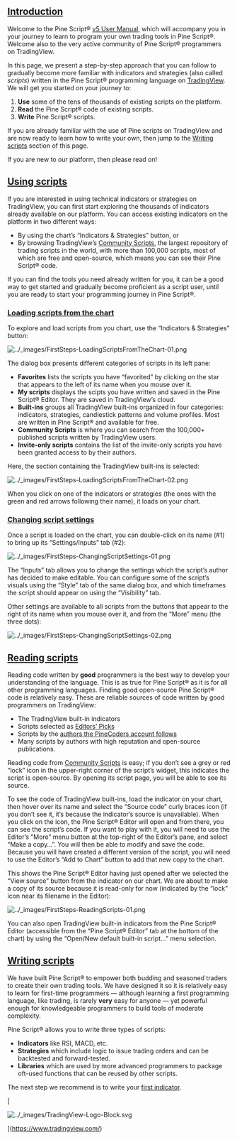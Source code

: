 [Introduction](#id1)
-------------------------------------------------------------------

Welcome to the Pine Script® [v5 User Manual](https://www.tradingview.com/pine-script-docs/en/v5/index.md), which will accompany you in your journey to learn to program your own trading tools in Pine Script®. Welcome also to the very active community of Pine Script® programmers on TradingView.

In this page, we present a step-by-step approach that you can follow to gradually become more familiar with indicators and strategies (also called _scripts_) written in the Pine Script® programming language on [TradingView](https://www.tradingview.com/). We will get you started on your journey to:

1.  **Use** some of the tens of thousands of existing scripts on the platform.
2.  **Read** the Pine Script® code of existing scripts.
3.  **Write** Pine Script® scripts.

If you are already familiar with the use of Pine scripts on TradingView and are now ready to learn how to write your own, then jump to the [Writing scripts](#pagefirstindicator-writingscripts) section of this page.

If you are new to our platform, then please read on!

[Using scripts](#id2)
---------------------------------------------------------------------

If you are interested in using technical indicators or strategies on TradingView, you can first start exploring the thousands of indicators already available on our platform. You can access existing indicators on the platform in two different ways:

*   By using the chart’s “Indicators & Strategies” button, or
*   By browsing TradingView’s [Community Scripts](https://www.tradingview.com/scripts/), the largest repository of trading scripts in the world, with more than 100,000 scripts, most of which are free and open-source, which means you can see their Pine Script® code.

If you can find the tools you need already written for you, it can be a good way to get started and gradually become proficient as a script user, until you are ready to start your programming journey in Pine Script®.

### [Loading scripts from the chart](#id3)

To explore and load scripts from you chart, use the “Indicators & Strategies” button:

![../_images/FirstSteps-LoadingScriptsFromTheChart-01.png](https://tradingview.com/pine-script-docs/en/v5/_images/FirstSteps-LoadingScriptsFromTheChart-01.png)

The dialog box presents different categories of scripts in its left pane:

*   **Favorites** lists the scripts you have “favorited” by clicking on the star that appears to the left of its name when you mouse over it.
*   **My scripts** displays the scipts you have written and saved in the Pine Script® Editor. They are saved in TradingView’s cloud.
*   **Built-ins** groups all TradingVIew built-ins organized in four categories: indicators, strategies, candlestick patterns and volume profiles. Most are written in Pine Script® and available for free.
*   **Community Scripts** is where you can search from the 100,000+ published scripts written by TradingView users.
*   **Invite-only scripts** contains the list of the invite-only scripts you have been granted access to by their authors.

Here, the section containing the TradingView built-ins is selected:

![../_images/FirstSteps-LoadingScriptsFromTheChart-02.png](https://tradingview.com/pine-script-docs/en/v5/_images/FirstSteps-LoadingScriptsFromTheChart-02.png)

When you click on one of the indicators or strategies (the ones with the green and red arrows following their name), it loads on your chart.

### [Changing script settings](#id5)

Once a script is loaded on the chart, you can double-click on its name (#1) to bring up its “Settings/Inputs” tab (#2):

![../_images/FirstSteps-ChangingScriptSettings-01.png](https://tradingview.com/pine-script-docs/en/v5/_images/FirstSteps-ChangingScriptSettings-01.png)

The “Inputs” tab allows you to change the settings which the script’s author has decided to make editable. You can configure some of the script’s visuals using the “Style” tab of the same dialog box, and which timeframes the script should appear on using the “Visibility” tab.

Other settings are available to all scripts from the buttons that appear to the right of its name when you mouse over it, and from the “More” menu (the three dots):

![../_images/FirstSteps-ChangingScriptSettings-02.png](https://tradingview.com/pine-script-docs/en/v5/_images/FirstSteps-ChangingScriptSettings-02.png)

[Reading scripts](#id6)
-------------------------------------------------------------------------

Reading code written by **good** programmers is the best way to develop your understanding of the language. This is as true for Pine Script® as it is for all other programming languages. Finding good open-source Pine Script® code is relatively easy. These are reliable sources of code written by good programmers on TradingView:

*   The TradingView built-in indicators
*   Scripts selected as [Editors’ Picks](https://www.tradingview.com/scripts/editors-picks/)
*   Scripts by the [authors the PineCoders account follows](https://www.tradingview.com/u/PineCoders/#following-people)
*   Many scripts by authors with high reputation and open-source publications.

Reading code from [Community Scripts](https://www.tradingview.com/scripts/) is easy; if you don’t see a grey or red “lock” icon in the upper-right corner of the script’s widget, this indicates the script is open-source. By opening its script page, you will be able to see its source.

To see the code of TradingView built-ins, load the indicator on your chart, then hover over its name and select the “Source code” curly braces icon (if you don’t see it, it’s because the indicator’s source is unavailable). When you click on the icon, the Pine Script® Editor will open and from there, you can see the script’s code. If you want to play with it, you will need to use the Editor’s “More” menu button at the top-right of the Editor’s pane, and select “Make a copy…”. You will then be able to modify and save the code. Because you will have created a different version of the script, you will need to use the Editor’s “Add to Chart” button to add that new copy to the chart.

This shows the Pine Script® Editor having just opened after we selected the “View source” button from the indicator on our chart. We are about to make a copy of its source because it is read-only for now (indicated by the “lock” icon near its filename in the Editor):

![../_images/FirstSteps-ReadingScripts-01.png](https://tradingview.com/pine-script-docs/en/v5/_images/FirstSteps-ReadingScripts-01.png)

You can also open TradingView built-in indicators from the Pine Script® Editor (accessible from the “Pine Script® Editor” tab at the bottom of the chart) by using the “Open/New default built-in script…” menu selection.

[Writing scripts](#id7)
-------------------------------------------------------------------------

We have built Pine Script® to empower both budding and seasoned traders to create their own trading tools. We have designed it so it is relatively easy to learn for first-time programmers — although learning a first programming language, like trading, is rarely **very** easy for anyone — yet powerful enough for knowledgeable programmers to build tools of moderate complexity.

Pine Script® allows you to write three types of scripts:

*   **Indicators** like RSI, MACD, etc.
*   **Strategies** which include logic to issue trading orders and can be backtested and forward-tested.
*   **Libraries** which are used by more advanced programmers to package oft-used functions that can be reused by other scripts.

The next step we recommend is to write your [first indicator](primer/First_indicator.html#pagefirstindicator).

[

![../_images/TradingView-Logo-Block.svg](https://tradingview.com/pine-script-docs/en/v5/_images/TradingView-Logo-Block.svg)

](https://www.tradingview.com/)
